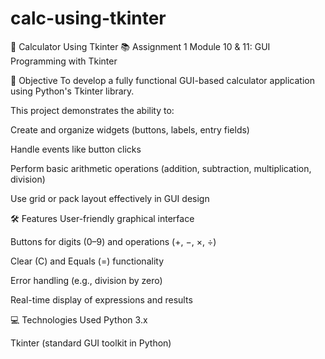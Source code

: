 # calc-using-tkinter

🧮 Calculator Using Tkinter
📚 Assignment 1
Module 10 & 11: GUI Programming with Tkinter

📌 Objective
To develop a fully functional GUI-based calculator application using Python's Tkinter library.

This project demonstrates the ability to:

Create and organize widgets (buttons, labels, entry fields)

Handle events like button clicks

Perform basic arithmetic operations (addition, subtraction, multiplication, division)

Use grid or pack layout effectively in GUI design

🛠 Features
User-friendly graphical interface

Buttons for digits (0–9) and operations (+, −, ×, ÷)

Clear (C) and Equals (=) functionality

Error handling (e.g., division by zero)

Real-time display of expressions and results

💻 Technologies Used
Python 3.x

Tkinter (standard GUI toolkit in Python)
